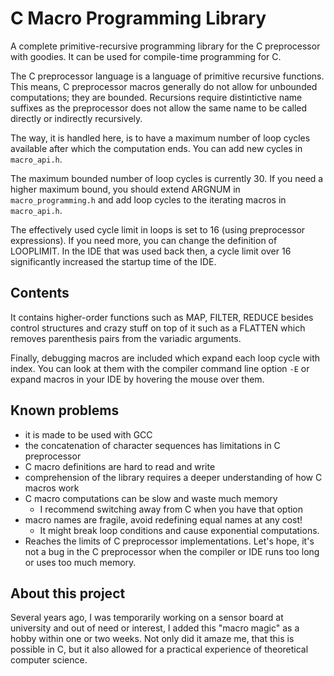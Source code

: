 # C Macro Programming Library

A complete primitive-recursive programming library for the C preprocessor with goodies.
It can be used for compile-time programming for C.

The C preprocessor language is a language of primitive recursive functions. This means, C preprocessor macros generally do not allow for unbounded computations; they are bounded. Recursions require distintictive name suffixes as the preprocessor does not allow the same name to be called directly or indirectly recursively.

The way, it is handled here, is to have a maximum number of loop cycles available after which the computation ends. You can add new cycles in `macro_api.h`.

The maximum bounded number of loop cycles is currently 30.
If you need a higher maximum bound, you should extend ARGNUM in `macro_programming.h` and add loop cycles to the iterating macros in `macro_api.h`.

The effectively used cycle limit in loops is set to 16 (using preprocessor expressions). If you need more, you can change the definition of LOOPLIMIT. In the IDE that was used back then, a cycle limit over 16 significantly increased the startup time of the IDE.

## Contents

It contains higher-order functions such as MAP, FILTER, REDUCE besides control structures and crazy stuff on top of it such as a FLATTEN which removes parenthesis pairs from the variadic arguments.

Finally, debugging macros are included which expand each loop cycle with index. You can look at them with the compiler command line option `-E` or expand macros in your IDE by hovering the mouse over them.

## Known problems

- it is made to be used with GCC
- the concatenation of character sequences has limitations in C preprocessor
- C macro definitions are hard to read and write
- comprehension of the library requires a deeper understanding of how C macros work
- C macro computations can be slow and waste much memory
  - I recommend switching away from C when you have that option
- macro names are fragile, avoid redefining equal names at any cost!
  - It might break loop conditions and cause exponential computations.
- Reaches the limits of C preprocessor implementations. Let's hope, it's not a bug in the C preprocessor when the compiler or IDE runs too long or uses too much memory.

## About this project

Several years ago, I was temporarily working on a sensor board at university and out of need or interest, I added this "macro magic" as a hobby within one or two weeks. Not only did it amaze me, that this is possible in C, but it also allowed for a practical experience of theoretical computer science.